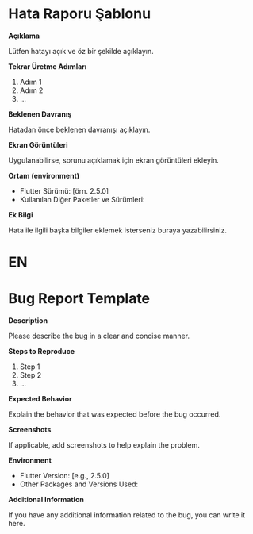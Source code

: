 # Hata Raporu Şablonu

**Açıklama**

Lütfen hatayı açık ve öz bir şekilde açıklayın.

**Tekrar Üretme Adımları**

1. Adım 1
2. Adım 2
3. ...

**Beklenen Davranış**

Hatadan önce beklenen davranışı açıklayın.

**Ekran Görüntüleri**

Uygulanabilirse, sorunu açıklamak için ekran görüntüleri ekleyin.

**Ortam (environment)**

- Flutter Sürümü: [örn. 2.5.0]
- Kullanılan Diğer Paketler ve Sürümleri:

**Ek Bilgi**

Hata ile ilgili başka bilgiler eklemek isterseniz buraya yazabilirsiniz.

# EN

# Bug Report Template

**Description**

Please describe the bug in a clear and concise manner.

**Steps to Reproduce**

1. Step 1
2. Step 2
3. ...

**Expected Behavior**

Explain the behavior that was expected before the bug occurred.

**Screenshots**

If applicable, add screenshots to help explain the problem.

**Environment**

- Flutter Version: [e.g., 2.5.0]
- Other Packages and Versions Used:

**Additional Information**

If you have any additional information related to the bug, you can write it here.
